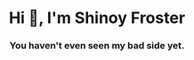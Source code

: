 <h1 align="center">Hi 👋, I'm Shinoy Froster</h1> <h3 align="center">You haven't even seen my bad side yet.



